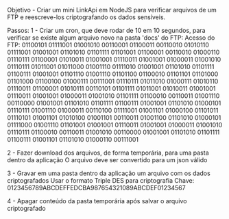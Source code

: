 Objetivo
    - Criar um mini LinkApi em NodeJS para verificar arquivos de um FTP e reescreve-los criptografando os dados sensíveis.

Passos:
1 - Criar um cron, que deve rodar de 10 em 10 segundos, para verificar se existe algum arquivo novo na pasta 'docs' do FTP:
Acesso do FTP: 01100101 01111001 01001010 00110001 01100011 00110010 01010110 01111001 01001001 01101010 01101111 01101001 01100001 00110010 01000110 01110111 01100001 01010011 01001001 01110011 01001001 01000011 01001010 01110111 01011001 01011000 01001110 01111010 01001001 01101010 01101111 01100111 01001001 01101110 01001110 01101100 01100010 01101101 01101000 01101000 01100100 01000111 00111001 01110111 01011010 01000111 01010110 01110011 01100001 01010111 00110101 01101111 01011001 01010011 01001001 01110011 01001001 01000011 01001010 01101111 01100010 00110011 01001110 00110000 01001001 01101010 01101111 01100111 01001001 01101010 01000101 01110111 01001110 01000011 00110100 01111001 01001101 01000100 01101011 01110101 01001101 01010100 01001101 00110011 01001100 01101010 01000101 01111000 01001110 01101001 01001001 01110011 01001001 01000011 01001010 01110111 01100010 00110011 01001010 00110000 01001001 01101010 01101111 01100111 01001101 01101010 01000110 00111001

2 - Fazer download dos arquivos, de forma temporária, para uma pasta dentro da aplicação
O arquivo deve ser convertido para um json válido

3 - Gravar em uma pasta dentro da aplicação um arquivo com os dados criptografados
Usar o formato Triple DES para criptografia
Chave: 0123456789ABCDEFFEDCBA987654321089ABCDEF01234567

4 - Apagar conteúdo da pasta temporária após salvar o arquivo criptografado